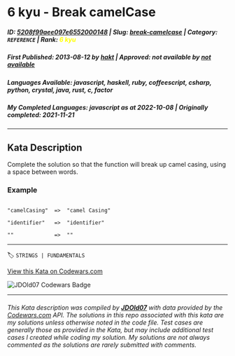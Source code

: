 # 6 kyu - Break camelCase

##### **ID**: [5208f99aee097e6552000148](https://www.codewars.com/kata/5208f99aee097e6552000148) | **Slug**: [break-camelcase](https://www.codewars.com/kata/5208f99aee097e6552000148) | **Category**: `REFERENCE` | **Rank**: <span style="color:yellow">6 kyu</span>

##### **First Published**: 2013-08-12 ***by*** [hakt](https://www.codewars.com/users/hakt) | **Approved**: *not available* ***by*** [*not available*](*https://www.codewars.com*)

##### **Languages Available**: javascript, haskell, ruby, coffeescript, csharp, python, crystal, java, rust, c, factor

##### **My Completed Languages**: javascript ***as at*** 2022-10-08 | **Originally completed**: 2021-11-21

---

## Kata Description


Complete the solution so that the function will break up camel casing, using a space between words.



### Example 



```

"camelCasing"  =>  "camel Casing"

"identifier"   =>  "identifier"

""             =>  ""

```

---


🏷 `STRINGS | FUNDAMENTALS`


[View this Kata on Codewars.com](https://www.codewars.com/kata/5208f99aee097e6552000148)

![](https://www.codewars.com/users/jdold07/badges/large "JDOld07 Codewars Badge")

---

###### *This Kata description was compiled by [**JDOld07**](https://tpstech.dev) with data provided by the [Codewars.com](https://www.codewars.com) API.  The solutions in this repo associated with this kata are my solutions unless otherwise noted in the code file.  Test cases are generally those as provided in the Kata, but may include additional test cases I created while coding my solution.  My solutions are not always commented as the solutions are rarely submitted with comments.*
